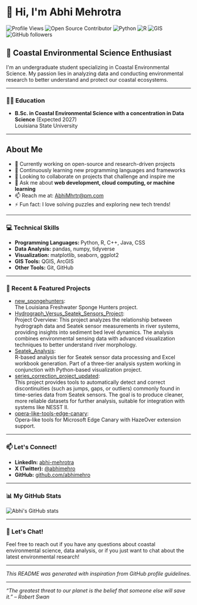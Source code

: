 # 👋 Hi, I'm Abhi Mehrotra

<!-- Badges: Profile views, Open Source, Languages, and More -->
![Profile Views](https://komarev.com/ghpvc/?username=abhimehro&style=flat-square)
![Open Source Contributor](https://img.shields.io/badge/Open--Source-Contributor-brightgreen?logo=github&logoColor=white&style=flat-square)
![Python](https://img.shields.io/badge/Python-3776AB?logo=python&logoColor=white&style=flat-square)
![R](https://img.shields.io/badge/R-276DC3?logo=r&logoColor=white&style=flat-square)
![GIS](https://img.shields.io/badge/GIS-QGIS%20%7C%20ArcGIS-green?style=flat-square)
![GitHub followers](https://img.shields.io/github/followers/abhimehro?style=social)

## 🌊 Coastal Environmental Science Enthusiast

I'm an undergraduate student specializing in Coastal Environmental Science. My passion lies in analyzing data and conducting environmental research to better understand and protect our coastal ecosystems.

---

### 🧑‍🎓 Education

- **B.Sc. in Coastal Environmental Science with a concentration in Data Science** (Expected 2027)  
  Louisiana State University

---

## About Me

- 🔭 Currently working on open-source and research-driven projects
- 🌱 Continuously learning new programming languages and frameworks
- 👯 Looking to collaborate on projects that challenge and inspire me
- 💬 Ask me about **web development, cloud computing, or machine learning**
- 📫 Reach me at: [AbhiMhrtr@pm.com](mailto:AbhiMhrtr@pm.com)
- ⚡ Fun fact: I love solving puzzles and exploring new tech trends!

---

### 💻 Technical Skills

- **Programming Languages:** Python, R, C++, Java, CSS
- **Data Analysis:** pandas, numpy, tidyverse
- **Visualization:** matplotlib, seaborn, ggplot2
- **GIS Tools:** QGIS, ArcGIS
- **Other Tools:** Git, GitHub

---

### 📁 Recent & Featured Projects

- [new_spongehunters](https://github.com/abhimehro/new_spongehunters):  
  The Louisiana Freshwater Sponge Hunters project.
- [Hydrograph_Versus_Seatek_Sensors_Project](https://github.com/abhimehro/Hydrograph_Versus_Seatek_Sensors_Project):  
  Project Overview: This project analyzes the relationship between hydrograph data and Seatek sensor measurements in river systems, providing insights into sediment bed level dynamics. The analysis combines     environmental sensing data with advanced visualization techniques to better understand river morphology.
- [Seatek_Analysis](https://github.com/abhimehro/Seatek_Analysis):  
  R-based analysis tier for Seatek sensor data processing and Excel workbook generation. Part of a three-tier analysis system working in conjunction with Python-based visualization project.
- [series_correction_project_updated](https://github.com/abhimehro/series_correction_project_updated):  
  This project provides tools to automatically detect and correct discontinuities (such as jumps, gaps, or outliers) commonly found in time-series data from Seatek sensors. The goal is to produce cleaner,       more reliable datasets for further analysis, suitable for integration with systems like NESST II.
- [opera-like-tools-edge-canary](https://github.com/abhimehro/opera-like-tools-edge-canary):  
  Opera-like tools for Microsoft Edge Canary with HazeOver extension support.

---

### 📫 Let's Connect!

- **LinkedIn:** [abhi-mehrotra](https://www.linkedin.com/in/abhi-mehrotra)
- **X (Twitter):** [@abhimehro](https://x.com/abhimehro)
- **GitHub:** [github.com/abhimehro](https://github.com/abhimehro)

---

### 📊 My GitHub Stats

![Abhi's GitHub stats](https://github-readme-stats.vercel.app/api?username=abhimehro&show_icons=true&theme=radical)

---

### 💬 Let's Chat!

Feel free to reach out if you have any questions about coastal environmental science, data analysis, or if you just want to chat about the latest environmental research!

---

*This README was generated with inspiration from GitHub profile guidelines.*

---

*“The greatest threat to our planet is the belief that someone else will save it.” – Robert Swan*
